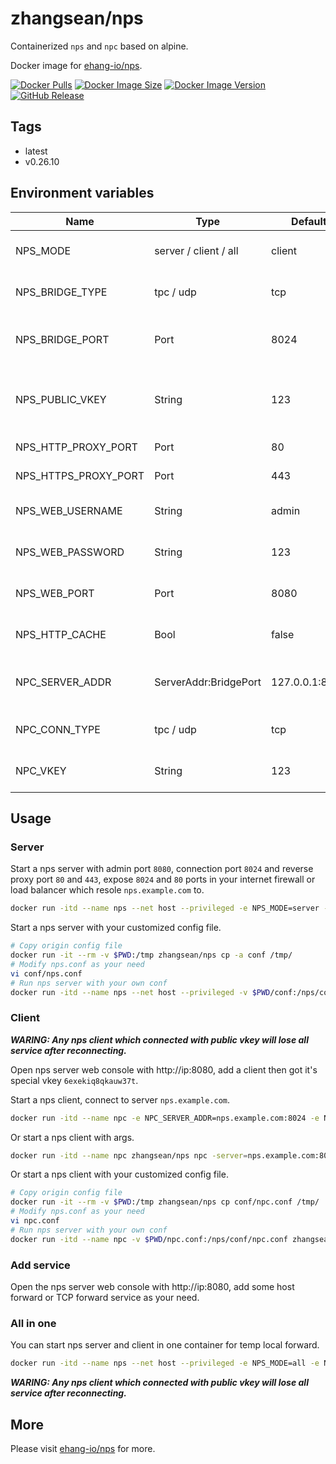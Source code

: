 # zhangsean/nps

Containerized `nps` and `npc` based on alpine.

Docker image for [ehang-io/nps](https://github.com/ehang-io/nps).

[![Docker Pulls](https://img.shields.io/docker/pulls/zhangsean/nps.svg)](https://hub.docker.com/r/zhangsean/nps)
[![Docker Image Size](https://img.shields.io/docker/image-size/zhangsean/nps.svg?sort=semver)](https://hub.docker.com/r/zhangsean/nps)
[![Docker Image Version](https://img.shields.io/docker/v/zhangsean/nps.svg?sort=semver)](https://hub.docker.com/r/zhangsean/nps/tags)
[![GitHub Release](https://img.shields.io/github/v/release/zhangsean/docker-nps.svg)](https://github.com/zhangsean/docker-nps)

## Tags

- latest
- v0.26.10

## Environment variables

Name | Type | Default | Description
-|-|-|-
NPS_MODE | server / client / all | client | Container running model
NPS_BRIDGE_TYPE | tpc / udp | tcp | Bridge type for client connect to
NPS_BRIDGE_PORT | Port | 8024 | Bridge bind port for client connect to
NPS_PUBLIC_VKEY | String | 123 | Public key for client authorize, empty to disable
NPS_HTTP_PROXY_PORT | Port | 80 | Http proxy bind port
NPS_HTTPS_PROXY_PORT | Port | 443 | Https proxy bind port
NPS_WEB_USERNAME | String | admin | Web console user name
NPS_WEB_PASSWORD | String | 123 | Web console password
NPS_WEB_PORT | Port | 8080 | Web console bind port
NPS_HTTP_CACHE | Bool | false | Enable http static file cache
NPC_SERVER_ADDR | ServerAddr:BridgePort | 127.0.0.1:8024 | ServerAddr And bridge port for client
NPC_CONN_TYPE | tpc / udp | tcp | Bridge type for connect to server
NPC_VKEY | String | 123 | vkey for current client

## Usage

### Server

Start a nps server with admin port `8080`, connection port `8024` and reverse proxy port `80` and `443`, expose `8024` and `80` ports in your internet firewall or load balancer which resole `nps.example.com` to.

```sh
docker run -itd --name nps --net host --privileged -e NPS_MODE=server -e NPS_PUBLIC_VKEY=npS2022 -e NPS_WEB_PASSWORD=admin321 zhangsean/nps
```

Start a nps server with your customized config file.

```sh
# Copy origin config file
docker run -it --rm -v $PWD:/tmp zhangsean/nps cp -a conf /tmp/
# Modify nps.conf as your need
vi conf/nps.conf
# Run nps server with your own conf
docker run -itd --name nps --net host --privileged -v $PWD/conf:/nps/conf -e NPS_MODE=server zhangsean/nps nps
```

### Client

***WARING: Any nps client which connected with public vkey will lose all service after reconnecting.***

Open nps server web console with http://ip:8080, add a client then got it's special vkey `6exekiq8qkauw37t`.

Start a nps client, connect to server `nps.example.com`.

```sh
docker run -itd --name npc -e NPC_SERVER_ADDR=nps.example.com:8024 -e NPC_VKEY=6exekiq8qkauw37t zhangsean/nps
```

Or start a nps client with args.

```sh
docker run -itd --name npc zhangsean/nps npc -server=nps.example.com:8024 -vkey=6exekiq8qkauw37t -type=tcp
```

Or start a nps client with your customized config file.

```sh
# Copy origin config file
docker run -it --rm -v $PWD:/tmp zhangsean/nps cp conf/npc.conf /tmp/
# Modify nps.conf as your need
vi npc.conf
# Run nps server with your own conf
docker run -itd --name npc -v $PWD/npc.conf:/nps/conf/npc.conf zhangsean/nps npc
```

### Add service

Open the nps server web console with http://ip:8080, add some host forward or TCP forward service as your need.

### All in one

You can start nps server and client in one container for temp local forward.

```sh
docker run -itd --name nps --net host --privileged -e NPS_MODE=all -e NPS_WEB_PASSWORD=admin321 zhangsean/nps
```

***WARING: Any nps client which connected with public vkey will lose all service after reconnecting.***

## More

Please visit [ehang-io/nps](https://github.com/ehang-io/nps) for more.
